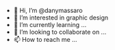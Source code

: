 - 👋 Hi, I’m @danymassaro
- 👀 I’m interested in graphic design
- 🌱 I’m currently learning ...
- 💞️ I’m looking to collaborate on ...
- 📫 How to reach me ...

<!---
danymassaro/danymassaro is a ✨ special ✨ repository because its `README.md` (this file) appears on your GitHub profile.
You can click the Preview link to take a look at your changes.
--->
